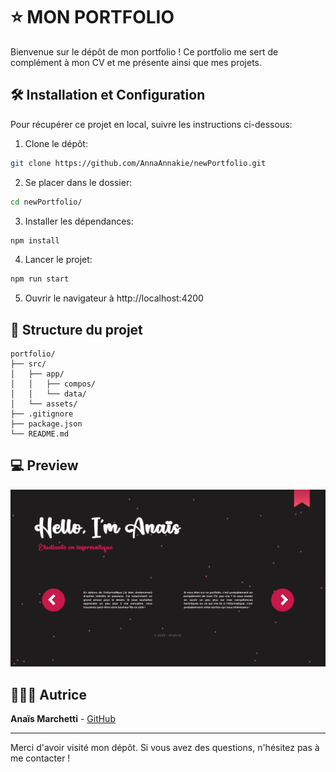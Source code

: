 # ⭐ MON PORTFOLIO 
Bienvenue sur le dépôt de mon portfolio !
Ce portfolio me sert de complément à mon CV et 
me présente ainsi que mes projets.

## 🛠️ Installation et Configuration
Pour récupérer ce projet en local, suivre les 
instructions ci-dessous:

1. Clone le dépôt:
``` bash
git clone https://github.com/AnnaAnnakie/newPortfolio.git
```

2. Se placer dans le dossier:
```bash
cd newPortfolio/
```

3. Installer les dépendances:
```bash
npm install
```

4. Lancer le projet:
```bash
npm run start
```
5. Ouvrir le navigateur à http://localhost:4200

## 📂 Structure du projet
```
portfolio/
├── src/
│   ├── app/
│   │   ├── compos/
│   │   └── data/
│   └── assets/
├── .gitignore
├── package.json
└── README.md
```

## 💻 Preview
[![img.png](public/img.png)](https://annaannakie.github.io/newPortfolio/)

## 👩🏻‍💻 Autrice
**Anaïs Marchetti** - [GitHub](https://github.com/AnnaAnnakie)

---
Merci d'avoir visité mon dépôt. Si vous avez des questions, 
n'hésitez pas à me contacter !